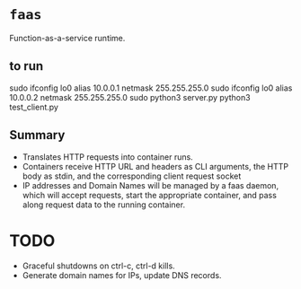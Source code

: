 # `faas`

Function-as-a-service runtime.

## to run

  sudo ifconfig lo0 alias 10.0.0.1 netmask 255.255.255.0
  sudo ifconfig lo0 alias 10.0.0.2 netmask 255.255.255.0
  sudo python3 server.py
  python3 test_client.py

## Summary

- Translates HTTP requests into container runs.
- Containers receive HTTP URL and headers as CLI arguments, the HTTP body as
  stdin, and the corresponding client request socket
- IP addresses and Domain Names will be managed by a faas daemon, which will
  accept requests, start the appropriate container, and pass along request data
  to the running container.

# TODO

- Graceful shutdowns on ctrl-c, ctrl-d kills.
- Generate domain names for IPs, update DNS records.
